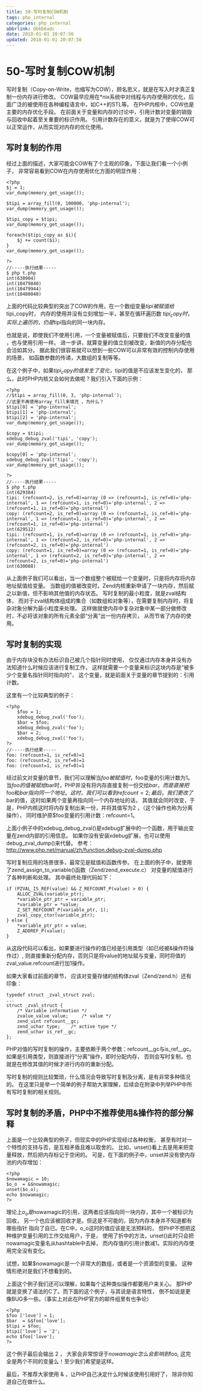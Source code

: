 ```yaml
---
title: 50-写时复制COW机制
tags: php_internal
categories: php_internal
abbrlink: dbbb6adc
date: 2018-01-01 20:07:50
updated: 2018-01-01 20:07:50
---
```


# 50-写时复制COW机制
写时复制（Copy-on-Write，也缩写为COW），顾名思义，就是在写入时才真正复制一份内存进行修改。 COW最早应用在*nix系统中对线程与内存使用的优化，后面广泛的被使用在各种编程语言中，如C++的STL等。 在PHP内核中，COW也是主要的内存优化手段。 在前面关于变量和内存的讨论中，引用计数对变量的销毁与回收中起着至关重要的标识作用。 引用计数存在的意义，就是为了使得COW可以正常运作，从而实现对内存的优化使用。
## 写时复制的作用

经过上面的描述，大家可能会COW有了个主观的印象，下面让我们看一个小例子， 非常容易看到COW在内存使用优化方面的明显作用：

    <?php
    $j = 1;
    var_dump(memory_get_usage());

    $tipi = array_fill(0, 100000, 'php-internal');
    var_dump(memory_get_usage());

    $tipi_copy = $tipi;
    var_dump(memory_get_usage());

    foreach($tipi_copy as $i){
        $j += count($i);
    }
    var_dump(memory_get_usage());

    ?>
    //-----执行结果-----
    $ php t.php
    int(630904)
    int(10479840)
    int(10479944)
    int(10480040)

上面的代码比较典型的突出了COW的作用，在一个数组变量$tipi被赋值给$tipi_copy时， 内存的使用并没有立刻增加一半，甚至在循环遍历数 $tipi_copy时， 实际上遍历的，仍是$tipi指向的同一块内存。

也就是说，即使我们不使用引用，一个变量被赋值后，只要我们不改变变量的值 ，也与使用引用一样。 进一步讲，就算变量的值立刻被改变，新值的内存分配也会洽如其分。 据此我们很容易就可以想到一些COW可以非常有效的控制内存使用的场景， 如函数参数的传递，大数组的复制等等。

在这个例子中，如果$tipi_copy的值发生了变化，$tipi的值是不应该发生变化的， 那么，此时PHP内核又会如何去做呢？我们引入下面的示例：

    <?php
    //$tipi = array_fill(0, 3, 'php-internal');  
    //这里不再使用array_fill来填充 ，为什么？
    $tipi[0] = 'php-internal';
    $tipi[1] = 'php-internal';
    $tipi[2] = 'php-internal';
    var_dump(memory_get_usage());

    $copy = $tipi;
    xdebug_debug_zval('tipi', 'copy');
    var_dump(memory_get_usage());

    $copy[0] = 'php-internal';
    xdebug_debug_zval('tipi', 'copy');
    var_dump(memory_get_usage());

    ?>
    //-----执行结果-----
    $ php t.php
    int(629384)
    tipi: (refcount=2, is_ref=0)=array (0 => (refcount=1, is_ref=0)='php-internal', 1 => (refcount=1, is_ref=0)='php-internal', 2 => (refcount=1, is_ref=0)='php-internal')
    copy: (refcount=2, is_ref=0)=array (0 => (refcount=1, is_ref=0)='php-internal', 1 => (refcount=1, is_ref=0)='php-internal', 2 => (refcount=1, is_ref=0)='php-internal')
    int(629512)
    tipi: (refcount=1, is_ref=0)=array (0 => (refcount=1, is_ref=0)='php-internal', 1 => (refcount=2, is_ref=0)='php-internal', 2 => (refcount=2, is_ref=0)='php-internal')
    copy: (refcount=1, is_ref=0)=array (0 => (refcount=1, is_ref=0)='php-internal', 1 => (refcount=2, is_ref=0)='php-internal', 2 => (refcount=2, is_ref=0)='php-internal')
    int(630088)

从上面例子我们可以看出，当一个数组整个被赋给一个变量时，只是将内存将内存地址赋值给变量。 当数组的值被改变时，Zend内核重新申请了一块内存，然后赋之以新值，但不影响其他值的内存状态。 写时复制的最小粒度，就是zval结构体， 而对于zval结构体组成的集合（如数组和对象等），在需要复制内存时，将复杂对象分解为最小粒度来处理。 这样做就使内存中复杂对象中某一部分做修改时，不必将该对象的所有元素全部“分离”出一份内存拷贝， 从而节省了内存的使用。
## 写时复制的实现

由于内存块没有办法标识自己被几个指针同时使用， 仅仅通过内存本身并没有办法知道什么时候应该进行复制工作， 这样就需要一个变量来标识这块内存是“被多少个变量名指针同时指向的”， 这个变量，就是前面关于变量的章节提到的：引用计数。

这里有一个比较典型的例子：

    <?php
        $foo = 1;
        xdebug_debug_zval('foo');
        $bar = $foo;
        xdebug_debug_zval('foo');
        $bar = 2;
        xdebug_debug_zval('foo');   
    ?>
    //-----执行结果-----
    foo: (refcount=1, is_ref=0)=1
    foo: (refcount=2, is_ref=0)=1
    foo: (refcount=1, is_ref=0)=1

经过前文对变量的章节，我们可以理解当$foo被赋值时，$foo变量的引用计数为1。 当$foo的值被赋给$bar时，PHP并没有将内存直接复制一份交给$bar， 而是直接把$foo和$bar指向同一个地址。这时，我们可以看到refcount=2; 最后，我们更改了$bar的值，这时如果两个变量再指向同一个内存地址的话， 其值就会同时改变，于是，PHP内核这时将内存复制出来一份，并将其值写为2 ，（这个操作也称为分离操作）， 同时维护原$foo变量的引用计数：refcount=1。

上面小例子中的xdebug_debug_zval()是xdebug扩展中的一个函数，用于输出变量在zend内部的引用信息。 如果你没有安装xdebug扩展，也可以使用debug_zval_dump()来代替。 参考：http://www.php.net/manual/zh/function.debug-zval-dump.php

写时复制应用的场景很多，最常见是赋值和函数传参。 在上面的例子中，就使用了zend_assign_to_variable()函数（Zend/zend_execute.c） 对变量的赋值进行了各种判断和处理。 其中最终处理代码如下：

    if (PZVAL_IS_REF(value) && Z_REFCOUNT_P(value) > 0) {
        ALLOC_ZVAL(variable_ptr);
        *variable_ptr_ptr = variable_ptr;
        *variable_ptr = *value;
        Z_SET_REFCOUNT_P(variable_ptr, 1);
        zval_copy_ctor(variable_ptr);
    } else {
        *variable_ptr_ptr = value;
        Z_ADDREF_P(value);
    }

从这段代码可以看出，如果要进行操作的值已经是引用类型（如已经被&操作符操作过）, 则直接重新分配内存，否则只是将value的地址赋与变量，同时将值的zval_value.refcount进行加1操作。

如果大家看过前面的章节， 应该对变量存储的结构体zval（Zend/zend.h）还有印象：

    typedef struct _zval_struct zval;
    ...
    struct _zval_struct {
        /* Variable information */
        zvalue_value value;     /* value */
        zend_uint refcount__gc;
        zend_uchar type;    /* active type */
        zend_uchar is_ref__gc;
    };

PHP对值的写时复制的操作，主要依赖于两个参数：refcount__gc与is_ref__gc。 如果是引用类型，则直接进行“分离”操作，即时分配内存， 否则会写时复制，也就是在修改其值的时候才进行内存的重新分配。

写时复制的规则比较繁琐，什么情况会导致写时复制及分离，是有非常多种情况的。 在这里只是举一个简单的例子帮助大家理解，后续会在附录中列举PHP中所有写时复制的相关规则。
## 写时复制的矛盾，PHP中不推荐使用&操作符的部分解释

上面是一个比较典型的例子，但现实中的PHP实现经过各种权衡， 甚至有时对一个特性的支持与否，是互相矛盾且难以取舍的。 比如，unset()看上去是用来把变量释放，然后把内存标记于空闲的。 可是，在下面的例子中，unset并没有使内存池的内存增加：

    <?php
    $nowamagic = 10;
    $o_o  = &$nowamagic;
    unset($o_o);
    echo $nowamagic;
    ?>

理论上$o_o是$nowamagic的引用，这两者应该指向同一块内存，其中一个被标识为回收， 另一个也应该被回收才是。但这是不可能的，因为内存本身并不知道都有哪些指针 指向了自已。在C中，o_o这时的值应该是无法预料的， 但PHP不想把这种维护变量引用的工作交给用户，于是， 使用了折中的方法，unset()此时只会把nowamagic变量名从hashtable中去掉， 而内存值的引用计数减1。实际的内存使用完全没有变化。

试想，如果$nowamagic是一个非常大的数组，或者是一个资源型的变量。 这种情形绝对是我们不想看到的。

上面这个例子我们还可以理解，如果每个这种类似操作都要用户来关心。 那PHP就是变换了语法的C了。而下面的这个例子，与其说是语言特性， 倒不如说是更像BUG多一些。（事实上对此在PHP官方的邮件组里有也争论）

    <?php
    $foo ['love'] = 1;
    $bar  = &$foo['love'];
    $tipi = $foo;
    $tipi['love'] = '2';
    echo $foo['love'];
    ?>

这个例子最后会输出 2 ， 大家会非常惊讶于$nowamagic怎么会影响到$foo, 这完全是两个不同的变量么！至少我们希望是这样。

最后，不推荐大家使用 & ，让PHP自己决定什么时候该使用引用好了， 除非你知道自己在做什么。
